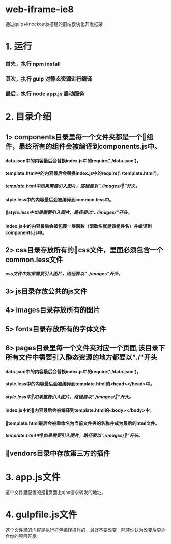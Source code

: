 # web-iframe-ie8
通过gulp+knockoutjs搭建的前端模块化开发框架

# 1. 运行
### 首先，执行 npm install 
### 其次，执行 gulp 对静态资源进行编译
### 最后，执行 node app.js 启动服务

# 2. 目录介绍
## 1> components目录里每一个文件夹都是一个组件，最终所有的组件会被编译到components.js中。
#### data.json中的内容最后会替换index.js中的require('./data.json')。
#### template.html中的内容最后会替换index.js中的require('./template.html')。
##### template.html中如果需要引入图片，路径要以"./images/"开头。
#### style.less中的内容最后会被编译到common.less中。
##### style.less中如果需要引入图片，路径要以"../images/"开头。
#### index.js中的内容最后会被包裹一层函数（函数名就是该组件名）并编译到components.js中。

## 2> css目录存放所有的css文件，里面必须包含一个common.less文件
##### css文件中如果需要引入图片，路径要以"../images"开头。
## 3> js目录存放公共的js文件
## 4> images目录存放所有的图片
## 5> fonts目录存放所有的字体文件
## 6> pages目录里每一个文件夹对应一个页面,该目录下所有文件中需要引入静态资源的地方都要以"./"开头
#### data.json中的内容最后会替换index.js中的require('./data.json')。
#### style.less中的内容最后会被编译到template.html的\<head>\</head>中。
##### style.less中如果需要引入图片，路径要以"./images/"开头。
#### index.js中的内容最后会被编译到template.html的\<body>\</body>中。
#### template.html最后会被重命名为当前文件夹的名称并成为最后的html文件。
##### template.html中如果需要引入图片，路径要以"./images/"开头。

## vendors目录中存放第三方的插件

# 3. app.js文件
这个文件里配置的是页面上ajax请求转发的地址。

# 4. gulpfile.js文件
这个文件里的内容是执行打包编译操作的，最好不要改变，除非你认为改变后更适合你的项目开发。